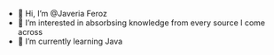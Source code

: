 - 👋 Hi, I’m @Javeria Feroz
- 👀 I’m interested in absorbsing knowledge from every source I come across
- 🌱 I’m currently learning Java

<!---
SincerelyJay/SincerelyJay is a ✨ special ✨ repository because its `README.md` (this file) appears on your GitHub profile.
You can click the Preview link to take a look at your changes.
--->
